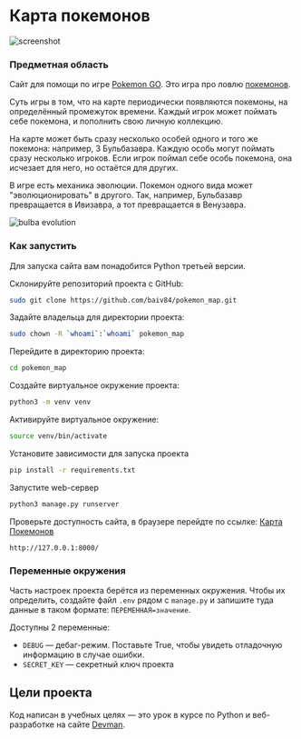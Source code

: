 # Карта покемонов

![screenshot](https://dvmn.org/filer/canonical/1563275070/172/)

### Предметная область

Сайт для помощи по игре [Pokemon GO](https://www.pokemongo.com/en-us/). Это игра про ловлю [покемонов](https://ru.wikipedia.org/wiki/%D0%9F%D0%BE%D0%BA%D0%B5%D0%BC%D0%BE%D0%BD).

Суть игры в том, что на карте периодически появляются покемоны, на определённый промежуток времени. Каждый игрок может поймать себе покемона, и пополнить свою личную коллекцию.

На карте может быть сразу несколько особей одного и того же покемона: например, 3 Бульбазавра. Каждую особь могут поймать сразу несколько игроков. Если игрок поймал себе особь покемона, она исчезает для него, но остаётся для других.

В игре есть механика эволюции. Покемон одного вида может "эволюционировать" в другого. Так, например, Бульбазавр превращается в Ивизавра, а тот превращается в Венузавра.

![bulba evolution](https://dvmn.org/filer/canonical/1562265973/167/)

### Как запустить

Для запуска сайта вам понадобится Python третьей версии.

Склонируйте репозиторий проекта с GitHub: 

```sh
sudo git clone https://github.com/baiv84/pokemon_map.git
```

Задайте владельца для директории проекта:

```sh
sudo chown -R `whoami`:`whoami` pokemon_map
```

Перейдите в директорию проекта:

```sh
cd pokemon_map
```

Создайте виртуальное окружение проекта:

```sh
python3 -m venv venv
```

Активируйте виртуальное окружение:

```sh
source venv/bin/activate
```

Установите зависимости для запуска проекта

```sh
pip install -r requirements.txt
```

Запустите web-сервер

```sh
python3 manage.py runserver
```

Проверьте доступность сайта, в браузере перейдте по ссылке:
[Карта Покемонов](http://127.0.0.1:8000/)

`http://127.0.0.1:8000/`

### Переменные окружения

Часть настроек проекта берётся из переменных окружения. Чтобы их определить, создайте файл `.env` рядом с `manage.py` и запишите туда данные в таком формате: `ПЕРЕМЕННАЯ=значение`.

Доступны 2 переменные:
- `DEBUG` — дебаг-режим. Поставьте True, чтобы увидеть отладочную информацию в случае ошибки.
- `SECRET_KEY` — секретный ключ проекта

## Цели проекта

Код написан в учебных целях — это урок в курсе по Python и веб-разработке на сайте [Devman](https://dvmn.org).
